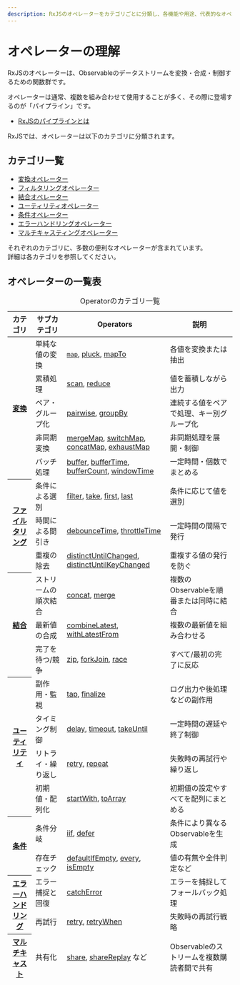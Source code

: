 ```yaml
---
description: RxJSのオペレーターをカテゴリごとに分類し、各機能や用途、代表的なオペレーターを網羅的に一覧形式で紹介します。
---
```


# オペレーターの理解

RxJSのオペレーターは、Observableのデータストリームを変換・合成・制御するための関数群です。

オペレーターは通常、複数を組み合わせて使用することが多く、その際に登場するのが「パイプライン」です。
- [RxJSのパイプラインとは](./pipeline.md)

RxJSでは、オペレーターは以下のカテゴリに分類されます。


## カテゴリ一覧

- [変換オペレーター](./transformation/)
- [フィルタリングオペレーター](./filtering/)
- [結合オペレーター](./combination/)
- [ユーティリティオペレーター](./utility/)
- [条件オペレーター](./conditional/)
- [エラーハンドリングオペレーター](../error-handling/strategies)
- [マルチキャスティングオペレーター](./multicasting/)

それぞれのカテゴリに、多数の便利なオペレーターが含まれています。  
詳細は各カテゴリを参照してください。


## オペレーターの一覧表

<table>
  <caption>
   Operatorのカテゴリ一覧
  </caption>
  <thead>
    <tr>
      <th scope="col">カテゴリ</th>
      <th scope="col">サブカテゴリ</th>
      <th scope="col">Operators</th>
      <th scope="col">説明</th>
    </tr>
  </thead>
  <tbody>
    <tr>
      <th scope="row" rowspan="5"><a href="./transformation/">変換</a></th>
      <td>単純な値の変換</td>
      <td>
        <a href="./transformation/map.html"><code>map</code></a>, <a href="./transformation/pluck.html">pluck</a>, <a href="./transformation/mapTo.html">mapTo</a></td>
      <td>各値を変換または抽出</td>
    </tr>
    <tr>
      <td>累積処理</td>
      <td><a href="./transformation/scan.html">scan</a>, <a href="./transformation/reduce.html">reduce</a></td>
      <td>値を蓄積しながら出力</td>
    </tr>
    <tr>
      <td>ペア・グループ化</td>
      <td><a href="./transformation/pairwise.html">pairwise</a>, <a href="./transformation/groupBy.html">groupBy</a></td>
      <td>連続する値をペアで処理、キー別グループ化</td>
    </tr>
    <tr>
      <td>非同期変換</td>
      <td><a href="./transformation/mergeMap.html">mergeMap</a>, <a href="./transformation/switchMap.html">switchMap</a>, <br><a href="./transformation/concatMap.html">concatMap</a>, <a href="./transformation/exhaustMap.html">exhaustMap</a></td>
      <td>非同期処理を展開・制御</td>
    </tr>
    <tr>
      <td>バッチ処理</td>
      <td style="text-align:left;"><a href="./transformation/buffer.html">buffer</a>, <a href="./transformation/bufferTime.html">bufferTime</a>, <a href="./transformation/bufferCount.html">bufferCount</a>, <a href="./transformation/windowTime.html">windowTime</a></td>
      <td>一定時間・個数でまとめる</td>
    </tr>
    <tr>
      <th scope="row" rowspan="3"><a href="./filtering/">ファイルタリング</a></th>
      <td>条件による選別</td>
      <td><a href="./filtering/filter.html">filter</a>, <a href="./filtering/take.html">take</a>, <a href="./filtering/first.html">first</a>, <a href="./filtering/last.html">last</a></td>
      <td>条件に応じて値を選別</td>
    </tr>
    <tr>
      <td>時間による間引き</td>
      <td><a href="./filtering/debounceTime.html">debounceTime</a>, <a href="./filtering/throttleTime.html">throttleTime</a></td>
      <td>一定時間の間隔で発行</td>
    </tr>
    <tr>
      <td>重複の除去</td>
      <td><a href="./filtering/distinctUntilChanged.html">distinctUntilChanged</a>, <a href="./filtering/distinctUntilKeyChanged.html">distinctUntilKeyChanged</a></td>
      <td>重複する値の発行を防ぐ</td>
    </tr>
    <tr>
      <th scope="row" rowspan="3"><a href="./combination/">結合</a></th>
      <td>ストリームの順次結合</td>
      <td><a href="./combination/concat.html">concat</a>, <a href="./combination/merge.html">merge</a></td>
      <td>複数のObservableを順番または同時に結合</td>
    </tr>
    <tr>
      <td>最新値の合成</td>
      <td><a href="./combination/combineLatest.html">combineLatest</a>, <a href="./combination/withLatestFrom.html">withLatestFrom</a></td>
      <td>複数の最新値を組み合わせる</td>
    </tr>
    <tr>
      <td>完了を待つ/競争</td>
      <td><a href="./combination/zip.html">zip</a>, <a href="./combination/forkJoin.html">forkJoin</a>, <a href="./combination/race.html">race</a></td>
      <td>すべて/最初の完了に反応</td>
    </tr>
    <tr>
      <th scope="row" rowspan="4"><a href="./utility/">ユーティリティ</a></th>
      <td>副作用・監視</td>
      <td><a href="./utility/tap.html">tap</a>, <a href="./utility/finalize.html">finalize</a></td>
      <td>ログ出力や後処理などの副作用</td>
    </tr>
    <tr>
      <td>タイミング制御</td>
      <td><a href="./utility/delay.html">delay</a>, <a href="./utility/timeout.html">timeout</a>, <a href="./utility/takeUntil.html">takeUntil</a></td>
      <td>一定時間の遅延や終了制御</td>
    </tr>
    <tr>
      <td>リトライ・繰り返し</td>
      <td><a href="./utility/retry.html">retry</a>, <a href="./utility/repeat.html">repeat</a></td>
      <td>失敗時の再試行や繰り返し</td>
    </tr>
    <tr>
      <td>初期値・配列化</td>
      <td><a href="./utility/startWith.html">startWith</a>, <a href="./utility/toArray.html">toArray</a></td>
      <td>初期値の設定やすべてを配列にまとめる</td>
    </tr>
    <tr>
      <th scope="row" rowspan="2"><a href="./conditional/">条件</a></th>
      <td>条件分岐</td>
      <td><a href="./conditional/iif.html">iif</a>, <a href="./conditional/defer.html">defer</a></td>
      <td>条件により異なるObservableを生成</td>
    </tr>
    <tr>
      <td>存在チェック</td>
      <td><a href="./conditional/defaultIfEmpty.html">defaultIfEmpty</a>, <a href="./conditional/every.html">every</a>, <a href="./conditional/isEmpty.html">isEmpty</a></td>
      <td>値の有無や全件判定など</td>
    </tr>
    <tr>
      <th scope="row" rowspan="2"><a href="../error-handling/strategies.html">エラーハンドリング</a></th>
      <td>エラー捕捉と回復</td>
      <td><a href="../error-handling/retry-catch.html">catchError</a></td>
      <td>エラーを捕捉してフォールバック処理</td>
    </tr>
    <tr>
      <td>再試行</td>
      <td><a href="../error-handling/retry-catch.html">retry</a>, <a href="../error-handling/retry-catch.html">retryWhen</a></td>
      <td>失敗時の再試行戦略</td>
    </tr>
    <tr>
      <th scope="row"><a href="./multicasting/">マルチキャスト</a></th>
      <td>共有化</td>
      <td><a href="./multicasting/share.html">share</a>, <a href="./multicasting/shareReplay.html">shareReplay</a> など</td>
      <td>Observableのストリームを複数購読者間で共有</td>
    </tr>
  </tbody>
  <tfoot>
    <tr>
    </tr>
  </tfoot>
</table>